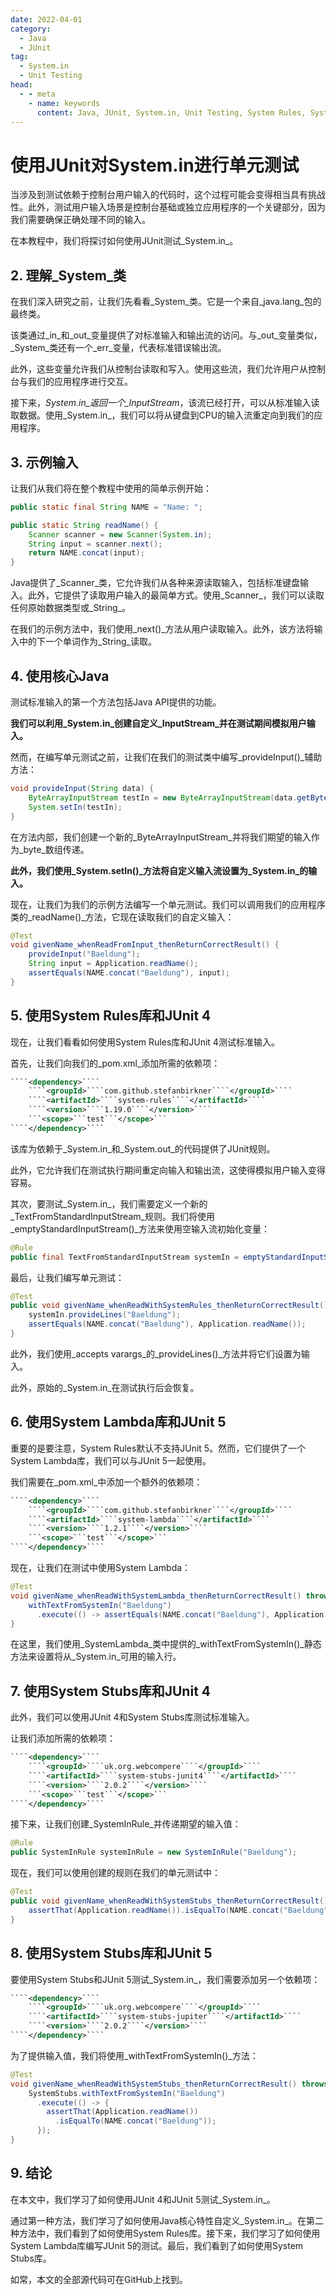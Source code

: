 ```yaml
---
date: 2022-04-01
category:
  - Java
  - JUnit
tag:
  - System.in
  - Unit Testing
head:
  - - meta
    - name: keywords
      content: Java, JUnit, System.in, Unit Testing, System Rules, System Lambda, System Stubs
---
```

# 使用JUnit对System.in进行单元测试

当涉及到测试依赖于控制台用户输入的代码时，这个过程可能会变得相当具有挑战性。此外，测试用户输入场景是控制台基础或独立应用程序的一个关键部分，因为我们需要确保正确处理不同的输入。

在本教程中，我们将探讨如何使用JUnit测试_System.in_。

## 2. 理解_System_类

在我们深入研究之前，让我们先看看_System_类。它是一个来自_java.lang_包的最终类。

该类通过_in_和_out_变量提供了对标准输入和输出流的访问。与_out_变量类似，_System_类还有一个_err_变量，代表标准错误输出流。

此外，这些变量允许我们从控制台读取和写入。使用这些流，我们允许用户从控制台与我们的应用程序进行交互。

接下来，_System.in_返回一个_InputStream_，该流已经打开，可以从标准输入读取数据。使用_System.in_，我们可以将从键盘到CPU的输入流重定向到我们的应用程序。

## 3. 示例输入

让我们从我们将在整个教程中使用的简单示例开始：

```java
public static final String NAME = "Name: ";

public static String readName() {
    Scanner scanner = new Scanner(System.in);
    String input = scanner.next();
    return NAME.concat(input);
}
```

Java提供了_Scanner_类，它允许我们从各种来源读取输入，包括标准键盘输入。此外，它提供了读取用户输入的最简单方式。使用_Scanner_，我们可以读取任何原始数据类型或_String_。

在我们的示例方法中，我们使用_next()_方法从用户读取输入。此外，该方法将输入中的下一个单词作为_String_读取。

## 4. 使用核心Java

测试标准输入的第一个方法包括Java API提供的功能。

**我们可以利用_System.in_创建自定义_InputStream_并在测试期间模拟用户输入。**

然而，在编写单元测试之前，让我们在我们的测试类中编写_provideInput()_辅助方法：

```java
void provideInput(String data) {
    ByteArrayInputStream testIn = new ByteArrayInputStream(data.getBytes());
    System.setIn(testIn);
}
```

在方法内部，我们创建一个新的_ByteArrayInputStream_并将我们期望的输入作为_byte_数组传递。

**此外，我们使用_System.setIn()_方法将自定义输入流设置为_System.in_的输入。**

现在，让我们为我们的示例方法编写一个单元测试。我们可以调用我们的应用程序类的_readName()_方法，它现在读取我们的自定义输入：

```java
@Test
void givenName_whenReadFromInput_thenReturnCorrectResult() {
    provideInput("Baeldung");
    String input = Application.readName();
    assertEquals(NAME.concat("Baeldung"), input);
}
```

## 5. 使用System Rules库和JUnit 4

现在，让我们看看如何使用System Rules库和JUnit 4测试标准输入。

首先，让我们向我们的_pom.xml_添加所需的依赖项：

```xml
````<dependency>````
    ````<groupId>````com.github.stefanbirkner````</groupId>````
    ````<artifactId>````system-rules````</artifactId>````
    ````<version>````1.19.0````</version>````
    ```<scope>```test```</scope>```
````</dependency>````
```

该库为依赖于_System.in_和_System.out_的代码提供了JUnit规则。

此外，它允许我们在测试执行期间重定向输入和输出流，这使得模拟用户输入变得容易。

其次，要测试_System.in_，我们需要定义一个新的_TextFromStandardInputStream_规则。我们将使用_emptyStandardInputStream()_方法来使用空输入流初始化变量：

```java
@Rule
public final TextFromStandardInputStream systemIn = emptyStandardInputStream();
```

最后，让我们编写单元测试：

```java
@Test
public void givenName_whenReadWithSystemRules_thenReturnCorrectResult() {
    systemIn.provideLines("Baeldung");
    assertEquals(NAME.concat("Baeldung"), Application.readName());
}
```

此外，我们使用_accepts varargs_的_provideLines()_方法并将它们设置为输入。

此外，原始的_System.in_在测试执行后会恢复。

## 6. 使用System Lambda库和JUnit 5

重要的是要注意，System Rules默认不支持JUnit 5。然而，它们提供了一个System Lambda库，我们可以与JUnit 5一起使用。

我们需要在_pom.xml_中添加一个额外的依赖项：

```xml
````<dependency>````
    ````<groupId>````com.github.stefanbirkner````</groupId>````
    ````<artifactId>````system-lambda````</artifactId>````
    ````<version>````1.2.1````</version>````
    ```<scope>```test```</scope>```
````</dependency>````
```

现在，让我们在测试中使用System Lambda：

```java
@Test
void givenName_whenReadWithSystemLambda_thenReturnCorrectResult() throws Exception {
    withTextFromSystemIn("Baeldung")
      .execute(() -> assertEquals(NAME.concat("Baeldung"), Application.readName()));
}
```

在这里，我们使用_SystemLambda_类中提供的_withTextFromSystemIn()_静态方法来设置将从_System.in_可用的输入行。

## 7. 使用System Stubs库和JUnit 4

此外，我们可以使用JUnit 4和System Stubs库测试标准输入。

让我们添加所需的依赖项：

```xml
````<dependency>````
    ````<groupId>````uk.org.webcompere````</groupId>````
    ````<artifactId>````system-stubs-junit4````</artifactId>````
    ````<version>````2.0.2````</version>````
    ```<scope>```test```</scope>```
````</dependency>````
```

接下来，让我们创建_SystemInRule_并传递期望的输入值：

```java
@Rule
public SystemInRule systemInRule = new SystemInRule("Baeldung");
```

现在，我们可以使用创建的规则在我们的单元测试中：

```java
@Test
public void givenName_whenReadWithSystemStubs_thenReturnCorrectResult() {
    assertThat(Application.readName()).isEqualTo(NAME.concat("Baeldung"));
}
```

## 8. 使用System Stubs库和JUnit 5

要使用System Stubs和JUnit 5测试_System.in_，我们需要添加另一个依赖项：

```xml
````<dependency>````
    ````<groupId>````uk.org.webcompere````</groupId>````
    ````<artifactId>````system-stubs-jupiter````</artifactId>````
    ````<version>````2.0.2````</version>````
````</dependency>````
```

为了提供输入值，我们将使用_withTextFromSystemIn()_方法：

```java
@Test
void givenName_whenReadWithSystemStubs_thenReturnCorrectResult() throws Exception {
    SystemStubs.withTextFromSystemIn("Baeldung")
      .execute(() -> {
        assertThat(Application.readName())
          .isEqualTo(NAME.concat("Baeldung"));
      });
}
```

## 9. 结论

在本文中，我们学习了如何使用JUnit 4和JUnit 5测试_System.in_。

通过第一种方法，我们学习了如何使用Java核心特性自定义_System.in_。在第二种方法中，我们看到了如何使用System Rules库。接下来，我们学习了如何使用System Lambda库编写JUnit 5的测试。最后，我们看到了如何使用System Stubs库。

如常，本文的全部源代码可在GitHub上找到。